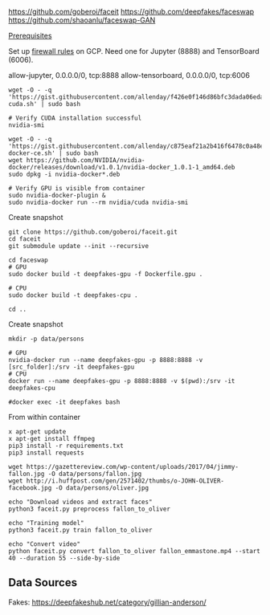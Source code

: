 https://github.com/goberoi/faceit
https://github.com/deepfakes/faceswap
https://github.com/shaoanlu/faceswap-GAN

[Prerequisites](https://medium.com/google-cloud/jupyter-tensorflow-nvidia-gpu-docker-google-compute-engine-4a146f085f17)

Set up [firewall rules](https://console.cloud.google.com/networking/firewalls/list) on GCP.
Need one for Jupyter (8888) and TensorBoard (6006).

allow-jupyter, 0.0.0.0/0, tcp:8888
allow-tensorboard, 0.0.0.0/0, tcp:6006


```{bash}
wget -O - -q 'https://gist.githubusercontent.com/allenday/f426e0f146d86bfc3dada06eda55e123/raw/41b6d3bc8ab2dfe1e1d09135851c8f11b8dc8db3/install-cuda.sh' | sudo bash

# Verify CUDA installation successful
nvidia-smi

wget -O - -q 'https://gist.githubusercontent.com/allenday/c875eaf21a2b416f6478c0a48e428f6a/raw/f7feca1acc1a992afa84f347394fd7e4bfac2599/install-docker-ce.sh' | sudo bash
wget https://github.com/NVIDIA/nvidia-docker/releases/download/v1.0.1/nvidia-docker_1.0.1-1_amd64.deb
sudo dpkg -i nvidia-docker*.deb

# Verify GPU is visible from container
sudo nvidia-docker-plugin &
sudo nvidia-docker run --rm nvidia/cuda nvidia-smi
```
Create snapshot


```{bash}
git clone https://github.com/goberoi/faceit.git
cd faceit
git submodule update --init --recursive

cd faceswap
# GPU
sudo docker build -t deepfakes-gpu -f Dockerfile.gpu .

# CPU
sudo docker build -t deepfakes-cpu .

cd ..
```
Create snapshot


```{bash}
mkdir -p data/persons

# GPU
nvidia-docker run --name deepfakes-gpu -p 8888:8888 -v [src_folder]:/srv -it deepfakes-gpu
# CPU
docker run --name deepfakes-gpu -p 8888:8888 -v $(pwd):/srv -it deepfakes-cpu

#docker exec -it deepfakes bash
```

From within container
```{bash}
x apt-get update
x apt-get install ffmpeg
pip3 install -r requirements.txt
pip3 install requests

wget https://gazettereview.com/wp-content/uploads/2017/04/jimmy-fallon.jpg -O data/persons/fallon.jpg
wget http://i.huffpost.com/gen/2571402/thumbs/o-JOHN-OLIVER-facebook.jpg -O data/persons/oliver.jpg

echo "Download videos and extract faces"
python3 faceit.py preprocess fallon_to_oliver

echo "Training model"
python3 faceit.py train fallon_to_oliver

echo "Convert video"
python faceit.py convert fallon_to_oliver fallon_emmastone.mp4 --start 40 --duration 55 --side-by-side
```


## Data Sources
Fakes:
https://deepfakeshub.net/category/gillian-anderson/
